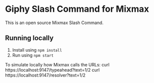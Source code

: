 # Giphy Slash Command for Mixmax

This is an open source Mixmax Slash Command.

## Running locally

1. Install using `npm install`
2. Run using `npm start`

To simulate locally how Mixmax calls the URLs:
curl https://localhost:9147/typeahead?text=1/2
curl https://localhost:9147/resolver?text=1/2

